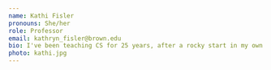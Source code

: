 ```yaml
---
name: Kathi Fisler
pronouns: She/her
role: Professor
email: kathryn_fisler@brown.edu
bio: I've been teaching CS for 25 years, after a rocky start in my own CS classes. I love jigsaw puzzles, puns, and cooking (and eating!) vegetarian food from around the world.
photo: kathi.jpg
---
```

